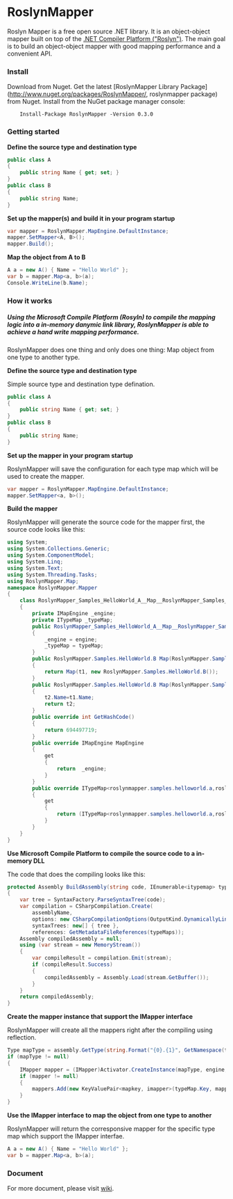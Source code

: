 RoslynMapper
============

Roslyn Mapper is a free open source .NET library. It is an object-object mapper built on top of the [.NET Compiler Platform ("Roslyn")](http://roslyn.codeplex.com/, 'roslyn'). The main goal is to build an object-object mapper with good mapping performance and a convenient API.

### Install

Download from Nuget. Get the latest [RoslynMapper Library Package](http://www.nuget.org/packages/RoslynMapper/, roslynmapper package) from Nuget. Install from the NuGet package manager console:

```
	Install-Package RoslynMapper -Version 0.3.0
```

### Getting started

**Define the source type and destination type**

```csharp
public class A
{
    public string Name { get; set; }
}
public class B
{
    public string Name;
}
```

**Set up the mapper(s) and build it in your program startup**

```csharp
var mapper = RoslynMapper.MapEngine.DefaultInstance;
mapper.SetMapper<A, B>();
mapper.Build();
```

**Map the object from A to B**

```csharp
A a = new A() { Name = "Hello World" };
var b = mapper.Map<a, b>(a);
Console.WriteLine(b.Name);
```
### How it works

##### Using the Microsoft Compile Platform (Rosyln) to compile the mapping logic into a in-memory danymic link library, RoslynMapper is able to achieve a hand write mapping performance.

RoslynMapper does one thing and only does one thing: Map object from one type to another type.

**Define the source type and destination type**

Simple source type and destination type defination.

```csharp
public class A
{
    public string Name { get; set; }
}
public class B
{
    public string Name;
}
```

**Set up the mapper in your program startup**

RoslynMapper will save the configuration for each type map which will be used to create the mapper.

```csharp
var mapper = RoslynMapper.MapEngine.DefaultInstance;
mapper.SetMapper<a, b>();
```

**Build the mapper**

RoslynMapper will generate the source code for the mapper first, the source code looks like this:

```csharp
using System;
using System.Collections.Generic;
using System.ComponentModel;
using System.Linq;
using System.Text;
using System.Threading.Tasks;
using RoslynMapper.Map;
namespace RoslynMapper.Mapper
{
    class RoslynMapper_Samples_HelloWorld_A__Map__RoslynMapper_Samples_HelloWorld_B__:MapperBase<roslynmapper.samples.helloworld.a,roslynmapper.samples.helloworld.b>,IMapper<roslynmapper.samples.hello world.a,roslynmapper.samples.helloworld.b>
    {
        private IMapEngine _engine;
        private ITypeMap _typeMap;
        public RoslynMapper_Samples_HelloWorld_A__Map__RoslynMapper_Samples_HelloWorld_B__(IMapEngine engine, ITypeMap typeMap)
        {
            _engine = engine;
            _typeMap = typeMap;
        }
        public RoslynMapper.Samples.HelloWorld.B Map(RoslynMapper.Samples.HelloWorld.A t1)
        {
            return Map(t1, new RoslynMapper.Samples.HelloWorld.B());
        }
        public RoslynMapper.Samples.HelloWorld.B Map(RoslynMapper.Samples.HelloWorld.A t1, RoslynMapper.Samples.HelloWorld.B t2)
        {
            t2.Name=t1.Name;
            return t2;
        }
        public override int GetHashCode()
        {
            return 694497719;
        }
        public override IMapEngine MapEngine
        {
            get
            {
                return  _engine;
            }
        }
        public override ITypeMap<roslynmapper.samples.helloworld.a,roslynmapper.samples.helloworld.b> TypeMap
        {
            get
            {
                return (ITypeMap<roslynmapper.samples.helloworld.a,roslynmapper.samples.helloworld.b>)_typeMap;
            }
        }
    }
}
```

**Use Microsoft Compile Platform to compile the source code to a in-memory DLL**

The code that does the compiling looks like this:

```csharp
protected Assembly BuildAssembly(string code, IEnumerable<itypemap> typeMaps, string assemblyName)
{
    var tree = SyntaxFactory.ParseSyntaxTree(code);            
    var compilation = CSharpCompilation.Create(
        assemblyName,
        options: new CSharpCompilationOptions(OutputKind.DynamicallyLinkedLibrary),
        syntaxTrees: new[] { tree },
        references: GetMetadataFileReferences(typeMaps));
    Assembly compiledAssembly = null;
    using (var stream = new MemoryStream())
    {
        var compileResult = compilation.Emit(stream);
        if (compileResult.Success)
        {
            compiledAssembly = Assembly.Load(stream.GetBuffer());
        }
    }            
    return compiledAssembly;
}
```

**Create the mapper instance that support the IMapper interface**

RoslynMapper will create all the mappers right after the compiling using reflection.

```csharp
Type mapType = assembly.GetType(string.Format("{0}.{1}", GetNamespace(typeMaps), typeMap.MapperName));
if (mapType != null)
{
    IMapper mapper = (IMapper)Activator.CreateInstance(mapType, engine, typeMap);
    if (mapper != null)
    {
        mappers.Add(new KeyValuePair<mapkey, imapper>(typeMap.Key, mapper));
    }
}   
```

**Use the IMapper interface to map the object from one type to another**

RoslynMapper will return the corresponsive mapper for the specific type map which support the IMapper interfae.

```csharp
A a = new A() { Name = "Hello World" };
var b = mapper.Map<a, b>(a);
```


### Document

For more document, please visit [wiki](https://github.com/liuhongbo/RoslynMapper/wiki).

